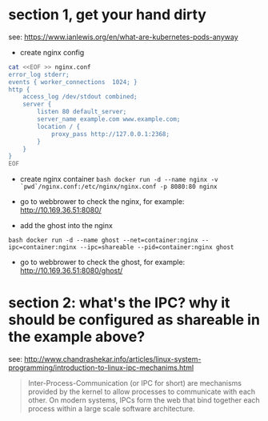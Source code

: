 # section 1, get your hand dirty
see: https://www.ianlewis.org/en/what-are-kubernetes-pods-anyway

- create nginx config
```bash
cat <<EOF >> nginx.conf
error_log stderr;
events { worker_connections  1024; }
http {
    access_log /dev/stdout combined;
    server {
        listen 80 default_server;
        server_name example.com www.example.com;
        location / {
            proxy_pass http://127.0.0.1:2368;
        }
    }
}
EOF
```

- create nginx container
```bash docker run -d --name nginx -v `pwd`/nginx.conf:/etc/nginx/nginx.conf -p 8080:80 nginx```

- go to webbrower to check the nginx, for example: http://10.169.36.51:8080/
- add the ghost into the nginx

```bash docker run -d --name ghost --net=container:nginx --ipc=container:nginx --ipc=shareable --pid=container:nginx ghost```

- go to webbrower to check the ghost, for example: http://10.169.36.51:8080/ghost/

# section 2: what's the IPC? why it should be configured as shareable in the example above?
see: http://www.chandrashekar.info/articles/linux-system-programming/introduction-to-linux-ipc-mechanims.html

> Inter-Process-Communication (or IPC for short) are mechanisms provided by the kernel to allow processes to communicate with each other. On modern systems, IPCs form the web that bind together each process within a large scale software architecture.
